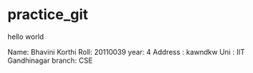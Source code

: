 # practice_git
hello world

Name: Bhavini Korthi
Roll: 20110039
year: 4
Address : kawndkw
Uni : IIT Gandhinagar
branch: CSE

